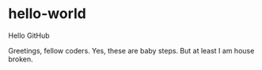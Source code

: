 # hello-world
Hello GitHub

Greetings, fellow coders. Yes, these are baby steps.  But at least I am house broken.
